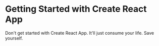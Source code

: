 # Getting Started with Create React App

Don't get started with Create React App. It'll just consume your life. Save yourself.
